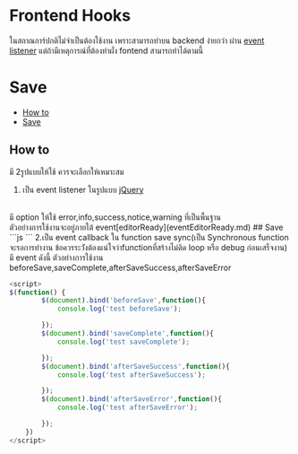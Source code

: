 # Frontend Hooks

ในสถาณการ์ปกติไม่จำเป็นต้องใช้งาน เพราะสามารถทำบน backend ง่ายกว่า ผ่าน [event listener](app-event-listener.md)
แต่ถ้ามีเหตุการณ์ที่ต้องทำผั่ง fontend สามารถทำได้ตามนี้

# Save

- [How to](#how-to)
- [Save](#save)

<a name="how-to"></a>

## How to

มี 2รูปแบบให้ใช้ ควรจะเลือกให้เหมาะสม

1. เป็น event listener ในรูปแบบ [jQuery](https://api.jquery.com/category/events/)

<br>
มี option ให้ใช้ error,info,success,notice,warning ที่เป็นพื้นฐาน
<br>
ตัวอย่างการใช้งานจะอยู่ภายใต้ event[editorReady](eventEditorReady.md)
## Save 
```js
<script>
$(function() {
    $(document).bind('editorReady',function(){
        $('#saveall').click(function(){
            alert('social ')
        })
    })
})
</script>
```
2.เป็น event callback ใน function save sync(เป็น Synchronous function จะรอการทำงาน ข้อควรระว่ังต้องแน่ใจว่าfunctionที่สร้างไม่ติด loop หรือ debug ก่อนเสร็จงาน)
<br>
มี event ดังนี้ 
ตัวอย่างการใช้งาน beforeSave,saveComplete,afterSaveSuccess,afterSaveError

```js
<script>
$(function() {
        $(document).bind('beforeSave',function(){
            console.log('test beforeSave');

        });
        $(document).bind('saveComplete',function(){
            console.log('test saveComplete');

        });
        $(document).bind('afterSaveSuccess',function(){
            console.log('test afterSaveSuccess');

        });
        $(document).bind('afterSaveError',function(){
            console.log('test afterSaveError');

        });
    })
</script>
```
